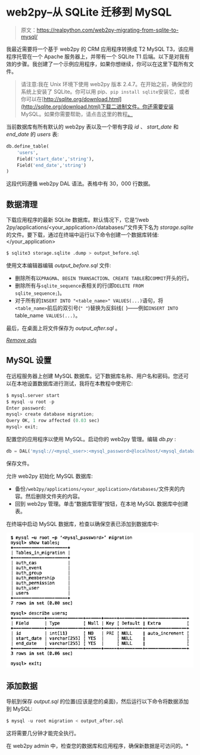 # web2py–从 SQLite 迁移到 MySQL

> 原文：<https://realpython.com/web2py-migrating-from-sqlite-to-mysql/>

我最近需要将一个基于 web2py 的 CRM 应用程序转换成 T2 MySQL T3，该应用程序托管在一个 Apache 服务器上，并带有一个 SQLite T1 后端。以下是对我有效的步骤。我创建了一个示例应用程序，如果你想继续，你可以在这里下载所有文件。

> 请注意:我在 Unix 环境下使用 web2py 版本 2.4.7。在开始之前，确保您的系统上安装了 SQLite。你可以用 pip、`pip install sqlite`安装它，或者你可以在[http://sqlite.org/download.html](http://sqlite.org/download.html)下载二进制文件。你还需要安装 MySQL。如果你需要帮助，请点击这里的教程[。](http://dev.mysql.com/doc/refman/5.5/en/installing.html)

当前数据库有所有默认的 web2py 表以及一个带有字段 *id* 、 *start_date* 和 *end_date* 的 *users* 表:

```py
db.define_table(
    'users',
    Field('start_date','string'), 
    Field('end_date','string')
)
```

这段代码遵循 web2py DAL 语法。表格中有 30，000 行数据。

## 数据清理

下载应用程序的最新 SQLite 数据库。默认情况下，它是“/web 2py/applications/<your_application>/databases/”文件夹下名为 *storage.sqlite* 的文件。要下载，通过在终端中运行以下命令创建一个数据库转储:</your_application>

```py
$ sqlite3 storage.sqlite .dump > output_before.sql
```

使用文本编辑器编辑 *output_before.sql* 文件:

*   删除所有以`PRAGMA`、`BEGIN TRANSACTION`、`CREATE TABLE`和`COMMIT`开头的行。
*   删除所有与`sqlite_sequence`表相关的行(即`DELETE FROM sqlite_sequence;`)。
*   对于所有的`INSERT INTO "<table_name>" VALUES(...)`语句，将`<table_name>`前后的双引号(`" "`)替换为反斜线(`` ``)——例如`INSERT INTO `table_name` VALUES(...)`。

最后，在桌面上将文件保存为 *output_after.sql* 。

[*Remove ads*](/account/join/)

## MySQL 设置

在远程服务器上创建 MySQL 数据库。记下数据库名称、用户名和密码。您还可以在本地设置数据库进行测试，我将在本教程中使用它:

```py
$ mysql.server start
$ mysql -u root -p
Enter password:
mysql> create database migration;
Query OK, 1 row affected (0.03 sec)
mysql> exit;
```

配置您的应用程序以使用 MySQL。启动你的 web2py 管理。编辑 *db.py* :

```py
db = DAL('mysql://<mysql_user>:<mysql_password>@localhost/<mysql_database>')
```

保存文件。

允许 web2py 初始化 MySQL 数据库:

*   备份`/web2py/applications/<your_application>/databases/`文件夹的内容。然后删除文件夹的内容。
*   回到 web2py 管理。单击“数据库管理”按钮，在本地 MySQL 数据库中创建表。

在终端中启动 MySQL 数据库，检查以确保空表已添加到数据库中:

[![Web2py MySQL migration screenshot](img/e629f193f6980da2a241fe53a9a39e95.png)](https://files.realpython.com/media/web2py-to-mysql.402545072b49.png)

## 添加数据

导航到保存 *output.sql* 的位置(应该是您的桌面)，然后运行以下命令将数据添加到 MySQL:

```py
$ mysql -u root migration < output_after.sql
```

这将需要几分钟才能完全执行。

在 web2py admin 中，检查您的数据库和应用程序，确保新数据是可访问的。*